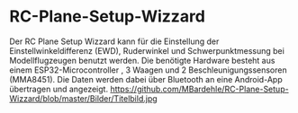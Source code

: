 # RC-Plane-Setup-Wizzard
Der RC Plane Setup Wizzard kann für die Einstellung der Einstellwinkeldifferenz (EWD), Ruderwinkel und Schwerpunktmessung bei Modellflugzeugen benutzt werden. Die benötigte Hardware besteht aus einem ESP32-Microcontroller , 3 Waagen und 2 Beschleunigungssensoren (MMA8451). Die Daten werden dabei über Bluetooth an eine Android-App übertragen und angezeigt.
https://github.com/MBardehle/RC-Plane-Setup-Wizzard/blob/master/Bilder/Titelbild.jpg
